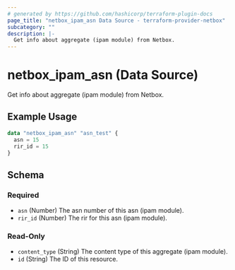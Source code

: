 ```yaml
---
# generated by https://github.com/hashicorp/terraform-plugin-docs
page_title: "netbox_ipam_asn Data Source - terraform-provider-netbox"
subcategory: ""
description: |-
  Get info about aggregate (ipam module) from Netbox.
---
```


# netbox_ipam_asn (Data Source)

Get info about aggregate (ipam module) from Netbox.

## Example Usage

```terraform
data "netbox_ipam_asn" "asn_test" {
  asn = 15
  rir_id = 15
}
```

<!-- schema generated by tfplugindocs -->
## Schema

### Required

- `asn` (Number) The asn number of this asn (ipam module).
- `rir_id` (Number) The rir for this asn (ipam module).

### Read-Only

- `content_type` (String) The content type of this aggregate (ipam module).
- `id` (String) The ID of this resource.


